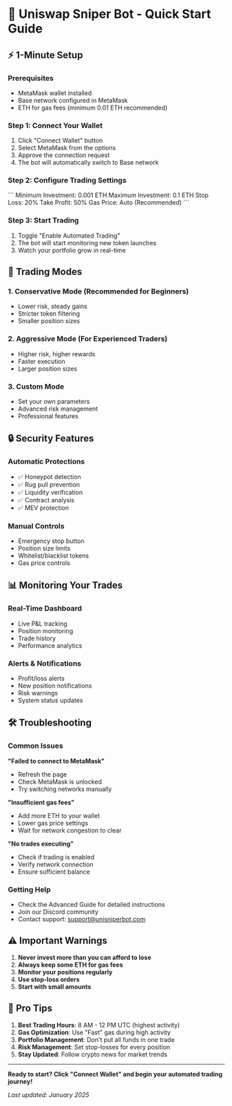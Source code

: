 # 🚀 Uniswap Sniper Bot - Quick Start Guide

## ⚡ 1-Minute Setup

### Prerequisites
- MetaMask wallet installed
- Base network configured in MetaMask
- ETH for gas fees (minimum 0.01 ETH recommended)

### Step 1: Connect Your Wallet
1. Click "Connect Wallet" button
2. Select MetaMask from the options
3. Approve the connection request
4. The bot will automatically switch to Base network

### Step 2: Configure Trading Settings
\`\`\`
Minimum Investment: 0.001 ETH
Maximum Investment: 0.1 ETH
Stop Loss: 20%
Take Profit: 50%
Gas Price: Auto (Recommended)
\`\`\`

### Step 3: Start Trading
1. Toggle "Enable Automated Trading"
2. The bot will start monitoring new token launches
3. Watch your portfolio grow in real-time

## 🎯 Trading Modes

### 1. Conservative Mode (Recommended for Beginners)
- Lower risk, steady gains
- Stricter token filtering
- Smaller position sizes

### 2. Aggressive Mode (For Experienced Traders)
- Higher risk, higher rewards
- Faster execution
- Larger position sizes

### 3. Custom Mode
- Set your own parameters
- Advanced risk management
- Professional features

## 🔒 Security Features

### Automatic Protections
- ✅ Honeypot detection
- ✅ Rug pull prevention
- ✅ Liquidity verification
- ✅ Contract analysis
- ✅ MEV protection

### Manual Controls
- Emergency stop button
- Position size limits
- Whitelist/blacklist tokens
- Gas price controls

## 📊 Monitoring Your Trades

### Real-Time Dashboard
- Live P&L tracking
- Position monitoring
- Trade history
- Performance analytics

### Alerts & Notifications
- Profit/loss alerts
- New position notifications
- Risk warnings
- System status updates

## 🛠️ Troubleshooting

### Common Issues

**"Failed to connect to MetaMask"**
- Refresh the page
- Check MetaMask is unlocked
- Try switching networks manually

**"Insufficient gas fees"**
- Add more ETH to your wallet
- Lower gas price settings
- Wait for network congestion to clear

**"No trades executing"**
- Check if trading is enabled
- Verify network connection
- Ensure sufficient balance

### Getting Help
- Check the Advanced Guide for detailed instructions
- Join our Discord community
- Contact support: support@unisniperbot.com

## ⚠️ Important Warnings

1. **Never invest more than you can afford to lose**
2. **Always keep some ETH for gas fees**
3. **Monitor your positions regularly**
4. **Use stop-loss orders**
5. **Start with small amounts**

## 🎉 Pro Tips

1. **Best Trading Hours**: 8 AM - 12 PM UTC (highest activity)
2. **Gas Optimization**: Use "Fast" gas during high activity
3. **Portfolio Management**: Don't put all funds in one trade
4. **Risk Management**: Set stop-losses for every position
5. **Stay Updated**: Follow crypto news for market trends

---

**Ready to start? Click "Connect Wallet" and begin your automated trading journey!**

*Last updated: January 2025*
